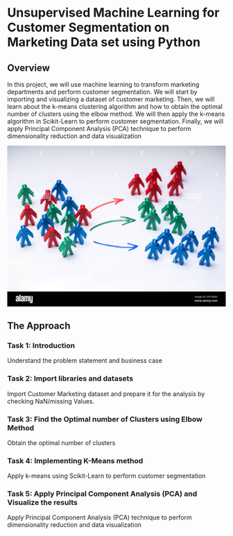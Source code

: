 # Unsupervised Machine Learning for Customer Segmentation on Marketing Data set using Python

 ## Overview
 
In this project, we will use machine learning to transform marketing departments and perform customer segmentation. We will start by importing and visualizing a dataset of customer marketing. Then, we will learn about the k-means clustering algorithm and how to obtain the optimal number of clusters using the elbow method. We will then apply the k-means algorithm in Scikit-Learn to perform customer segmentation. Finally, we will apply Principal Component Analysis (PCA) technique to perform dimensionality reduction and data visualization

![Image](./Market_Customer_Segmentation.jpeg)

## The Approach
### Task 1: Introduction
Understand the problem statement and business case 

### Task 2: Import libraries and datasets
Import Customer Marketing dataset and prepare it for the analysis by checking NaN/missing Values.

### Task 3: Find the Optimal number of Clusters using Elbow Method
Obtain the optimal number of clusters

### Task 4: Implementing K-Means method 
Apply k-means using Scikit-Learn to perform customer segmentation

### Task 5: Apply Principal Component Analysis (PCA) and Visualize the results
Apply Principal Component Analysis (PCA) technique to perform dimensionality reduction and data visualization

